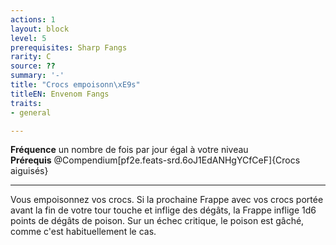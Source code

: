 ```yaml
---
actions: 1
layout: block
level: 5
prerequisites: Sharp Fangs
rarity: C
source: ??
summary: '-'
title: "Crocs empoisonn\xE9s"
titleEN: Envenom Fangs
traits:
- general

---
```


<p><span id="ctl00_MainContent_DetailedOutput"><strong>Fréquence</strong> un nombre de fois par jour égal à votre niveau<br><strong>Prérequis</strong> @Compendium[pf2e.feats-srd.6oJ1EdANHgYCfCeF]{Crocs aiguisés}<br></span></p>
<hr>
<p>Vous empoisonnez vos crocs. Si la prochaine Frappe avec vos crocs portée avant la fin de votre tour touche et inflige des dégâts, la Frappe inflige 1d6 points de dégâts de poison. Sur un échec critique, le poison est gâché, comme c'est habituellement le cas.&nbsp;</p>